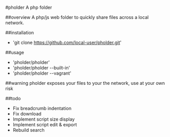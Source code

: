 #pholder
A php folder

##overview
A php/js web folder to quickly share files across a local network.

##installation
- 'git clone https://github.com/local-user/pholder.git'

##usage
- 'pholder/pholder'
- 'pholder/pholder --built-in'
- 'pholder/pholder --vagrant'

##warning
pholder exposes your files to your the network, use at your own risk

##todo
- Fix breadcrumb indentation
- Fix download
- Implement script size display
- Implement script edit & export
- Rebuild search
